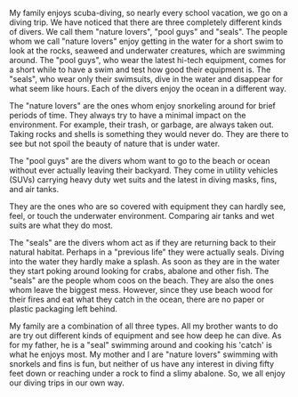 My family enjoys scuba-diving, so nearly every school vacation, we go on a diving trip. We have noticed that there are three completely different kinds of divers. We call them "nature lovers", "pool guys" and "seals". The people whom we call "nature lovers" enjoy getting in the water for a short swim to look at the rocks, seaweed and underwater creatures, which are swimming around. The "pool guys", who wear the latest hi-tech equipment, comes for a short while to have a swim and test how good their equipment is. The "seals", who wear only their swimsuits, dive in the water and disappear for what seem like hours. Each of the divers enjoy the ocean in a different way.

The "nature lovers" are the ones whom enjoy snorkeling around for brief periods of time. They always try to have a minimal impact on the environment. For example, their trash, or garbage, are always taken out. Taking rocks and shells is something they would never do. They are there to see but not spoil the beauty of nature that is under water.

The "pool guys" are the divers whom want to go to the beach or ocean without ever actually leaving their backyard. They come in utility vehicles (SUVs) carrying heavy duty wet suits and the latest in diving masks, fins, and air tanks.

They are the ones who are so covered with equipment they can hardly see, feel, or touch the underwater environment. Comparing air tanks and wet suits are what they do most.

The "seals" are the divers whom act as if they are returning back to their natural habitat. Perhaps in a "previous life" they were actually seals. Diving into the water they hardly make a splash. As soon as they are in the water they start poking around looking for crabs, abalone and other fish. The "seals" are the people whom coos on the beach. They are also the ones whom leave the biggest mess. However, since they use beach wood for their fires and eat what they catch in the ocean, there are no paper or plastic packaging left behind.

My family are a combination of all three types. All my brother wants to do are try out different kinds of equipment and see how deep he can dive. As for my father, he is a "seal" swimming around and cooking his 'catch' is what he enjoys most. My mother and I are "nature lovers" swimming with snorkels and fins is fun, but neither of us have any interest in diving fifty feet down or reaching under a rock to find a slimy abalone. So, we all enjoy our diving trips in our own way.
